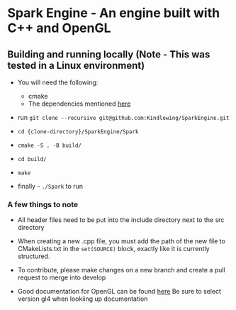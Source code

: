 # Spark Engine - An engine built with C++ and OpenGL

## Building and running locally (Note  - This was tested in a Linux environment)

- You will need the following: 
  - cmake
  - The dependencies mentioned [here](https://www.glfw.org/docs/3.3/compile_guide.html#compile_deps_x11)

- run ```git clone --recursive git@github.com:Kindlewing/SparkEngine.git```
- ```cd {clone-directory}/SparkEngine/Spark```
- ```cmake -S . -B build/```
- ```cd build/```
- ```make```
- finally - ```./Spark``` to run

### A few things to note
- All header files need to be put into the include directory next to the src directory
- When creating a new .cpp file, you must add the path of the new file to CMakeLists.txt in the ```set(SOURCE)``` block, exactly like it is currently structured.
- To contribute, please make changes on a new branch and create a pull request to merge into develop

- Good documentation for OpenGL can be found [here](https://docs.gl/) Be sure to select version gl4 when lookiing up documentation
